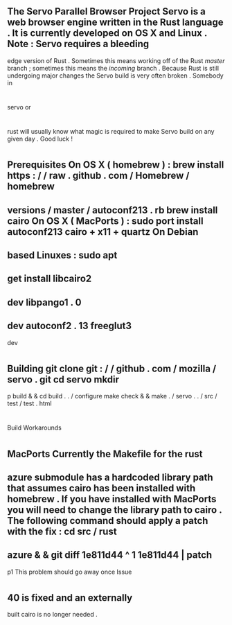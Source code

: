 #
#
The
Servo
Parallel
Browser
Project
Servo
is
a
web
browser
engine
written
in
the
Rust
language
.
It
is
currently
developed
on
OS
X
and
Linux
.
Note
:
Servo
requires
a
bleeding
-
edge
version
of
Rust
.
Sometimes
this
means
working
off
of
the
Rust
_master_
branch
;
sometimes
this
means
the
_incoming_
branch
.
Because
Rust
is
still
undergoing
major
changes
the
Servo
build
is
very
often
broken
.
Somebody
in
#
servo
or
#
rust
will
usually
know
what
magic
is
required
to
make
Servo
build
on
any
given
day
.
Good
luck
!
#
#
#
Prerequisites
On
OS
X
(
homebrew
)
:
brew
install
https
:
/
/
raw
.
github
.
com
/
Homebrew
/
homebrew
-
versions
/
master
/
autoconf213
.
rb
brew
install
cairo
On
OS
X
(
MacPorts
)
:
sudo
port
install
autoconf213
cairo
+
x11
+
quartz
On
Debian
-
based
Linuxes
:
sudo
apt
-
get
install
libcairo2
-
dev
libpango1
.
0
-
dev
autoconf2
.
13
freeglut3
-
dev
#
#
#
Building
git
clone
git
:
/
/
github
.
com
/
mozilla
/
servo
.
git
cd
servo
mkdir
-
p
build
&
&
cd
build
.
.
/
configure
make
check
&
&
make
.
/
servo
.
.
/
src
/
test
/
test
.
html
#
#
#
Build
Workarounds
#
#
#
#
MacPorts
Currently
the
Makefile
for
the
rust
-
azure
submodule
has
a
hardcoded
library
path
that
assumes
cairo
has
been
installed
with
homebrew
.
If
you
have
installed
with
MacPorts
you
will
need
to
change
the
library
path
to
cairo
.
The
following
command
should
apply
a
patch
with
the
fix
:
cd
src
/
rust
-
azure
&
&
git
diff
1e811d44
^
1
1e811d44
|
patch
-
p1
This
problem
should
go
away
once
Issue
#
40
is
fixed
and
an
externally
-
built
cairo
is
no
longer
needed
.
